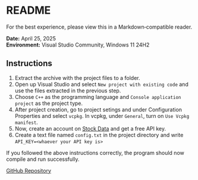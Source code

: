 # README
For the best experience, please view this in a Markdown‑compatible reader.

**Date:** April 25, 2025  
**Environment:** Visual Studio Community, Windows 11 24H2

## Instructions
1. Extract the archive with the project files to a folder.
2. Open up Visual Studio and select `New project with existing code` and use the files extracted in the previous step.
3. Choose `C++` as the programming language and `Console application project` as the project type.
4. After project creation, go to project setings and under Configuration Properties and select `vcpkg`. In vcpkg, under `General`, turn on `Use Vcpkg manifest`.
5. Now, create an account on [Stock Data](https://www.stockdata.org/) and get a free API key.
6. Create a text file named `config.txt` in the project directory and write `API_KEY=<whaever your API key is>`

If you followed the above instructions correctly, the program should now compile and run successfully.

[GitHub Repository](https://github.com/sameenchand/Market-Metrics)
